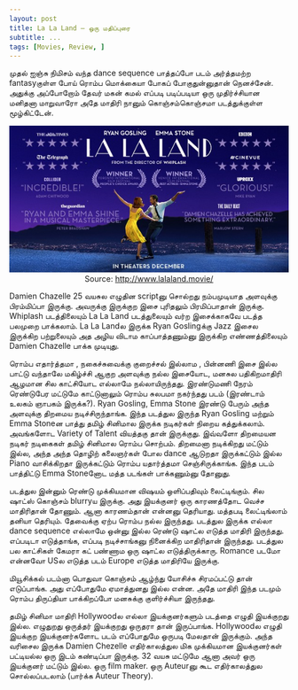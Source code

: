 ```yaml
---
layout: post
title: La La Land — ஒரு மதிப்புரை
subtitle: ...
tags: [Movies, Review, ]
---
```



முதல் ஐஞ்சு நிமிசம் வந்த dance sequence பாத்தப்போ படம் அர்த்தமற்ற fantasyகுள்ள போய் ரொம்ப மொக்கையா போகப் போகுதுன்னுதான் நெனச்சேன். அதுக்கு அப்போறோம் தேவர் மகன் கமல் எப்படி படிப்படியா ஒரு முதிர்ச்சியான மனிதனா மாறுவாரோ அதே மாதிரி நானும் கொஞ்சம்கொஞ்சமா படத்துக்குள்ள மூழ்கிட்டேன்.

<p align="center">
    <img src="/img/la-la-land.jpg" alt="La La Land"><br>
    Source: <a href="http://www.lalaland.movie/">http://www.lalaland.movie/</a>
</p>

Damien Chazelle 25 வயசுல எழுதின scriptனு சொல்றது நம்பமுடியாத அளவுக்கு பிரம்மிப்பா இருக்கு. அவருக்கு இருக்குற இசை புரிதலும் பிரமிப்பாதான் இருக்கு. Whiplash படத்திலையும் La La Land படத்துலையும் வர்ற இசைக்காகவே படத்த பலமுறை பாக்கலாம். La La Landல இருக்க Ryan Goslingக்கு Jazz இசைல இருக்கிற பற்றுலையும் அத அழிய விடாம காப்பாத்தணும்னு இருக்கிற எண்ணத்திலையும் Damien Chazelle பாக்க முடியுது.

ரொம்ப எதார்த்தமா , நகைச்சுவைக்கு குறைச்சல் இல்லாம , பின்னணி இசை இல்ல பாட்டு வந்தாலே மகிழ்ச்சி ஆகுற அளவுக்கு நல்ல இசையோட, மனசுல பதிகிறமாதிரி ஆழமான சில காட்சியோட எல்லாமே நல்லாயிருந்தது. இரண்டுமணி நேரம் ரெண்டுபேர மட்டுமே காட்டுனாலும் ரொம்ப சுலபமா நகர்ந்தது படம் (இரண்டாம் உலகம் ஞாபகம் இருக்க?). Ryan Gosling, Emma Stone இரண்டு பேரும் அந்த அளவுக்கு திறமைய நடிச்சிருந்தாங்க. இந்த படத்துல இருந்த Ryan Gosling மற்றும் Emma Stoneன பாத்து தமிழ் சினிமால இருக்க நடிகர்கள் நிறைய கத்துக்கலாம். அவங்களோட Variety of Talent வியத்தகு தான் இருக்குது. இவ்வளோ திறமையன நடிகர் நடிகைகள் தமிழ் சினிமால ரொம்ப சொற்பம். திறமைனா நடிக்கிறது மட்டும் இல்ல, அந்த அந்த தொழிற் கலைஞர்கள் போல dance ஆடுறதா இருக்கட்டும் இல்ல Piano வாசிக்கிறதா இருக்கட்டும் ரொம்ப யதார்த்தமா செஞ்சிருக்காங்க. இந்த படம் பாத்திட்டு Emma Stoneனோட மத்த படங்கள் பாக்கணும்னு தோனுது.

படத்துல இன்னும் ரெண்டு முக்கியமான விஷயம் ஒளிப்பதிவும் லைட்டிங்கும். சில ஷாட்ஸ் கொஞ்சம் blurryய இருக்கு. அது இயக்குனர் ஒரு காரணத்தோட வெச்ச மாதிரிதான் தோணும். ஆனா காரணம்தான் என்னனு தெரியாது. மத்தபடி லைட்டிங்லாம் தனியா தெரியும். தேவைக்கு ஏற்ப ரொம்ப நல்ல இருந்தது. படத்துல இருக்க எல்லா dance sequence எல்லாமே ஒன்னு இல்ல ரெண்டு ஷாட்ல எடுத்த மாதிரி இருந்தது. எப்படிடா எடுத்தாங்க, எப்படி நடிச்சாங்கனு நினைக்கிற மாதிரிதான் இருந்தது. படத்துல பல காட்சிகள் கேமரா கட் பண்ணாம ஒரு ஷாட்ல எடுத்திருக்காரு. Romance படமோ என்னவோ USல எடுத்த படம் Europe எடுத்த மாதிரியே இருக்கு.

மியூசிக்கல் படம்னா பொதுவா கொஞ்சம் ஆழ்ந்து யோசிச்சு சிரமப்பட்டு தான் எடுப்பாங்க. அது எப்போதுமே ஏமாத்துனது இல்ல என்ன. அதே மாதிரி இந்த படமும் ரொம்ப திருப்தியா பாக்கிறப்போ மனசுக்கு குளிர்ச்சியா இருந்தது.


தமிழ் சினிமா மாதிரி Hollywoodல எல்லா இயக்குனர்களும் படத்தை எழுதி இயக்குறது இல்ல. எழுதுறது ஒருத்தர் இயக்குறது ஒருதரா தான் இருப்பாங்க. Hollywoodல எழுதி இயக்குற இயக்குனர்களோட படம் எப்போதுமே ஒருபடி மேலதான் இருக்கும். அந்த வரிசைல இருக்க Damien Chezelle எதிர்காலத்துல மிக முக்கியமான இயக்குனர்கள் பட்டியல்ல ஒரு இடம் கண்டிப்பா இருக்கு. 32 வயசு மட்டுமே ஆனா அவர் ஒரு இயக்குனர் மட்டும் இல்ல. ஒரு film maker. ஒரு Auteurனு கூட எதிர்காலத்துல சொல்லப்படலாம் (பார்க்க Auteur Theory).